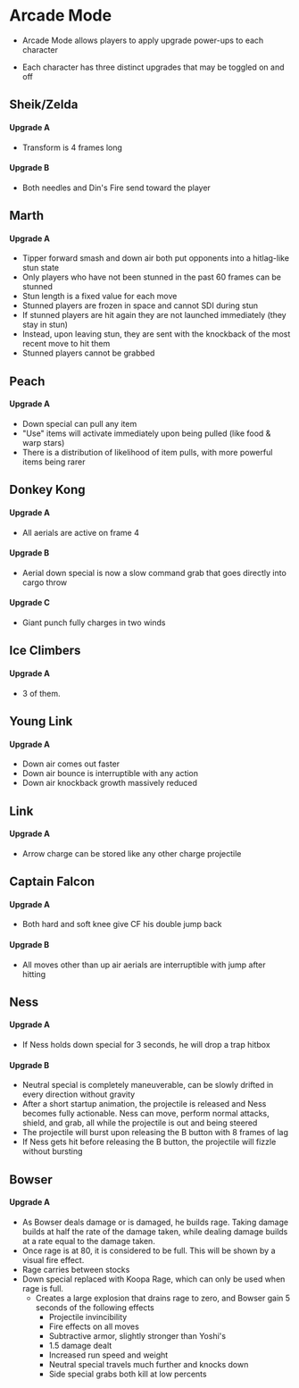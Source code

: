 # Arcade Mode

* Arcade Mode allows players to apply upgrade power-ups to each character

* Each character has three distinct upgrades that may be toggled on and off

## Sheik/Zelda
#### Upgrade A
* Transform is 4 frames long
#### Upgrade B
* Both needles and Din's Fire send toward the player

## Marth
#### Upgrade A
* Tipper forward smash and down air both put opponents into a hitlag-like stun state
* Only players who have not been stunned in the past 60 frames can be stunned
* Stun length is a fixed value for each move
* Stunned players are frozen in space and cannot SDI during stun
* If stunned players are hit again they are not launched immediately (they stay in stun)
* Instead, upon leaving stun, they are sent with the knockback of the most recent move to hit them
* Stunned players cannot be grabbed

## Peach
#### Upgrade A
* Down special can pull any item
* "Use" items will activate immediately upon being pulled (like food & warp stars)
* There is a distribution of likelihood of item pulls, with more powerful items being rarer

## Donkey Kong
#### Upgrade A
* All aerials are active on frame 4

#### Upgrade B
* Aerial down special is now a slow command grab that goes directly into cargo throw

#### Upgrade C
* Giant punch fully charges in two winds

## Ice Climbers
#### Upgrade A
* 3 of them.

## Young Link
#### Upgrade A
* Down air comes out faster
* Down air bounce is interruptible with any action
* Down air knockback growth massively reduced

## Link
#### Upgrade A
* Arrow charge can be stored like any other charge projectile

## Captain Falcon
#### Upgrade A
* Both hard and soft knee give CF his double jump back

#### Upgrade B
* All moves other than up air aerials are interruptible with jump after hitting

## Ness
#### Upgrade A
* If Ness holds down special for 3 seconds, he will drop a trap hitbox

#### Upgrade B
* Neutral special is completely maneuverable, can be slowly drifted in every direction without gravity
* After a short startup animation, the projectile is released and Ness becomes fully actionable. Ness can move, perform normal attacks, shield, and grab, all while the projectile is out and being steered
* The projectile will burst upon releasing the B button with 8 frames of lag
* If Ness gets hit before releasing the B button, the projectile will fizzle without bursting

## Bowser
#### Upgrade A
* As Bowser deals damage or is damaged, he builds rage. Taking damage builds at half the rate of the damage taken, while dealing damage builds at a rate equal to the damage taken.
* Once rage is at 80, it is considered to be full. This will be shown by a visual fire effect.
* Rage carries between stocks
* Down special replaced with Koopa Rage, which can only be used when rage is full.
  * Creates a large explosion that drains rage to zero, and Bowser gain 5 seconds of the following effects
    * Projectile invincibility
    * Fire effects on all moves
    * Subtractive armor, slightly stronger than Yoshi's
    * 1.5 damage dealt
    * Increased run speed and weight
    * Neutral special travels much further and knocks down
    * Side special grabs both kill at low percents
